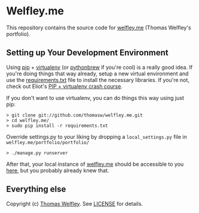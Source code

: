 # Welfley.me

This repository contains the source code for [welfley.me](http://welfley.me/) (Thomas Welfley's portfolio).

## Setting up Your Development Environment
Using [pip](http://pypi.python.org/pypi/pip) + [virtualenv](http://pypi.python.org/pypi/virtualenv) (or [pythonbrew](https://github.com/utahta/pythonbrew) if you're cool) is a really good idea. If you're doing things that way already, setup a new virtual environment and use the [requirements.txt](http://github.com/thomasw/welfley.me/blob/master/requirements.txt) file to install the necessary libraries. If you're not, check out Eliot's [PIP + virtualenv crash course](http://www.saltycrane.com/blog/2009/05/notes-using-pip-and-virtualenv-django/).

If you don't want to use virtualenv, you can do things this way using just pip:

    > git clone git://github.com/thomasw/welfley.me.git
    > cd welfley.me/
    > sudo pip install -r requirements.txt

Override settings.py to your liking by dropping a `local_settings.py` file in `welfley.me/portfolio/portfolio/`

    > ./manage.py runserver

After that, your local instance of [welfley.me](http://welfley.me/) should be accessible to you [here](http://127.0.0.1:8000), but you probably already knew that.

## Everything else
Copyright (c) [Thomas Welfley](http://welfley.me/). See [LICENSE](http://github.com/thomasw/welfley.me/blob/master/LICENSE) for details.
